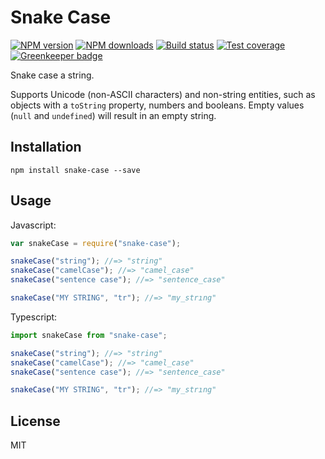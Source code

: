 # Snake Case

[![NPM version][npm-image]][npm-url]
[![NPM downloads][downloads-image]][downloads-url]
[![Build status][travis-image]][travis-url]
[![Test coverage][coveralls-image]][coveralls-url]
[![Greenkeeper badge](https://badges.greenkeeper.io/blakeembrey/snake-case.svg)](https://greenkeeper.io/)

Snake case a string.

Supports Unicode (non-ASCII characters) and non-string entities, such as objects with a `toString` property, numbers and booleans. Empty values (`null` and `undefined`) will result in an empty string.

## Installation

```
npm install snake-case --save
```

## Usage

Javascript:

```javascript
var snakeCase = require("snake-case");

snakeCase("string"); //=> "string"
snakeCase("camelCase"); //=> "camel_case"
snakeCase("sentence case"); //=> "sentence_case"

snakeCase("MY STRING", "tr"); //=> "my_strıng"
```

Typescript:

```typescript
import snakeCase from "snake-case";

snakeCase("string"); //=> "string"
snakeCase("camelCase"); //=> "camel_case"
snakeCase("sentence case"); //=> "sentence_case"

snakeCase("MY STRING", "tr"); //=> "my_strıng"
```

## License

MIT

[npm-image]: https://img.shields.io/npm/v/snake-case.svg?style=flat
[npm-url]: https://npmjs.org/package/snake-case
[downloads-image]: https://img.shields.io/npm/dm/snake-case.svg?style=flat
[downloads-url]: https://npmjs.org/package/snake-case
[travis-image]: https://img.shields.io/travis/blakeembrey/snake-case.svg?style=flat
[travis-url]: https://travis-ci.org/blakeembrey/snake-case
[coveralls-image]: https://img.shields.io/coveralls/blakeembrey/snake-case.svg?style=flat
[coveralls-url]: https://coveralls.io/r/blakeembrey/snake-case?branch=master

